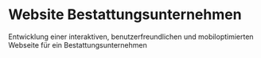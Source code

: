 # Website Bestattungsunternehmen
 Entwicklung einer interaktiven, benutzerfreundlichen und mobiloptimierten Webseite für ein Bestattungsunternehmen
